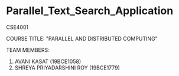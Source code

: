 # Parallel_Text_Search_Application
CSE4001

COURSE TITLE: "PARALLEL AND DISTRIBUTED COMPUTING"

TEAM MEMBERS:
1. AVANI KASAT (19BCE1058)
2. SHREYA PRIYADARSHINI ROY (19BCE1779)
